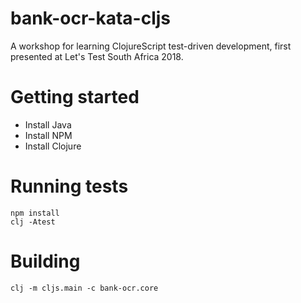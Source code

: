 # bank-ocr-kata-cljs

A workshop for learning ClojureScript test-driven development, first presented at Let's Test South Africa 2018.

# Getting started

* Install Java
* Install NPM
* Install Clojure

# Running tests

    npm install
    clj -Atest

# Building

    clj -m cljs.main -c bank-ocr.core
